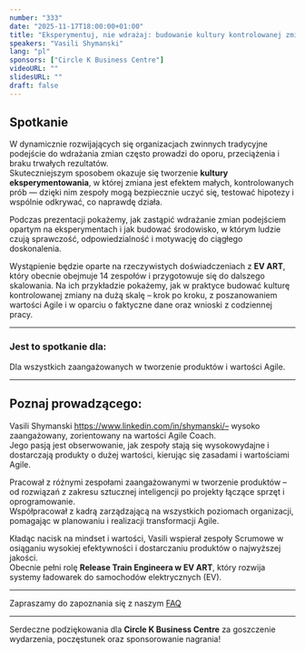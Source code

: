 ```yaml
---
number: "333"
date: "2025-11-17T18:00:00+01:00"
title: "Eksperymentuj, nie wdrażaj: budowanie kultury kontrolowanej zmiany na dużą skalę"
speakers: "Vasili Shymanski"
lang: "pl"
sponsors: ["Circle K Business Centre"]
videoURL: ""
slidesURL: ""
draft: false
---
```


## Spotkanie 

W dynamicznie rozwijających się organizacjach zwinnych tradycyjne podejście do wdrażania zmian często prowadzi do oporu, przeciążenia i braku trwałych rezultatów.  
Skuteczniejszym sposobem okazuje się tworzenie **kultury eksperymentowania**, w której zmiana jest efektem małych, kontrolowanych prób — dzięki nim zespoły mogą bezpiecznie uczyć się, testować hipotezy i wspólnie odkrywać, co naprawdę działa.

Podczas prezentacji pokażemy, jak zastąpić wdrażanie zmian podejściem opartym na eksperymentach i jak budować środowisko, w którym ludzie czują sprawczość, odpowiedzialność i motywację do ciągłego doskonalenia.  

Wystąpienie będzie oparte na rzeczywistych doświadczeniach z **EV ART**, który obecnie obejmuje 14 zespołów i przygotowuje się do dalszego skalowania. Na ich przykładzie pokażemy, jak w praktyce budować kulturę kontrolowanej zmiany na dużą skalę – krok po kroku, z poszanowaniem wartości Agile i w oparciu o faktyczne dane oraz wnioski z codziennej pracy.

***

### Jest to spotkanie dla:

Dla wszystkich zaangażowanych w tworzenie produktów i wartości Agile.

***

## Poznaj prowadzącego:

Vasili Shymanski https://www.linkedin.com/in/shymanski/– wysoko zaangażowany, zorientowany na wartości Agile Coach.  
Jego pasją jest obserwowanie, jak zespoły stają się wysokowydajne i dostarczają produkty o dużej wartości, kierując się zasadami i wartościami Agile.  

Pracował z różnymi zespołami zaangażowanymi w tworzenie produktów – od rozwiązań z zakresu sztucznej inteligencji po projekty łączące sprzęt i oprogramowanie.  
Współpracował z kadrą zarządzającą na wszystkich poziomach organizacji, pomagając w planowaniu i realizacji transformacji Agile.  

Kładąc nacisk na mindset i wartości, Vasili wspierał zespoły Scrumowe w osiąganiu wysokiej efektywności i dostarczaniu produktów o najwyższej jakości.  
Obecnie pełni rolę **Release Train Engineera w EV ART**, który rozwija systemy ładowarek do samochodów elektrycznych (EV).

***


Zapraszamy do zapoznania się z naszym [FAQ](/faq)

***

Serdeczne podziękowania dla **Circle K Business Centre** za goszczenie wydarzenia, poczęstunek oraz sponsorowanie nagrania!
